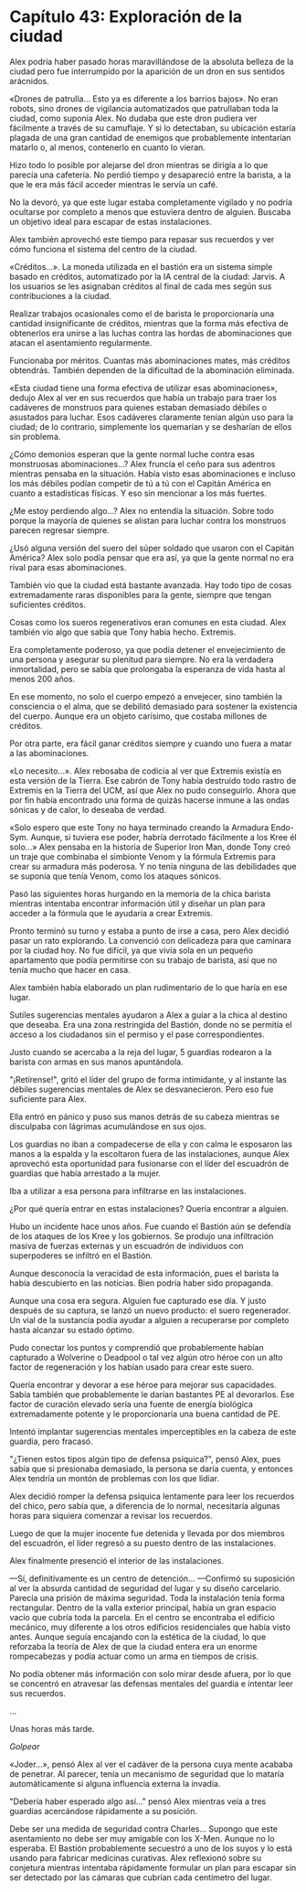 
# Capítulo 43: Exploración de la ciudad


Alex podría haber pasado horas maravillándose de la absoluta belleza de la ciudad pero fue interrumpido por la aparición de un dron en sus sentidos arácnidos.

«Drones de patrulla… Esto ya es diferente a los barrios bajos». No eran robots, sino drones de vigilancia automatizados que patrullaban toda la ciudad, como suponía Alex. No dudaba que este dron pudiera ver fácilmente a través de su camuflaje. Y si lo detectaban, su ubicación estaría plagada de una gran cantidad de enemigos que probablemente intentarían matarlo o, al menos, contenerlo en cuanto lo vieran.

Hizo todo lo posible por alejarse del dron mientras se dirigía a lo que parecía una cafetería. No perdió tiempo y desapareció entre la barista, a la que le era más fácil acceder mientras le servía un café.

No la devoró, ya que este lugar estaba completamente vigilado y no podría ocultarse por completo a menos que estuviera dentro de alguien. Buscaba un objetivo ideal para escapar de estas instalaciones.

Alex también aprovechó este tiempo para repasar sus recuerdos y ver cómo funciona el sistema del centro de la ciudad.

«Créditos…». La moneda utilizada en el bastión era un sistema simple basado en créditos, automatizado por la IA central de la ciudad: Jarvis. A los usuarios se les asignaban créditos al final de cada mes según sus contribuciones a la ciudad.

Realizar trabajos ocasionales como el de barista le proporcionaría una cantidad insignificante de créditos, mientras que la forma más efectiva de obtenerlos era unirse a las luchas contra las hordas de abominaciones que atacan el asentamiento regularmente.

Funcionaba por méritos. Cuantas más abominaciones mates, más créditos obtendrás. También dependen de la dificultad de la abominación eliminada.

«Esta ciudad tiene una forma efectiva de utilizar esas abominaciones», dedujo Alex al ver en sus recuerdos que había un trabajo para traer los cadáveres de monstruos para quienes estaban demasiado débiles o asustados para luchar. Esos cadáveres claramente tenían algún uso para la ciudad; de lo contrario, simplemente los quemarían y se desharían de ellos sin problema.

¿Cómo demonios esperan que la gente normal luche contra esas monstruosas abominaciones...? Alex fruncía el ceño para sus adentros mientras pensaba en la situación. Había visto esas abominaciones e incluso los más débiles podían competir de tú a tú con el Capitán América en cuanto a estadísticas físicas. Y eso sin mencionar a los más fuertes.

¿Me estoy perdiendo algo...? Alex no entendía la situación. Sobre todo porque la mayoría de quienes se alistan para luchar contra los monstruos parecen regresar siempre.

¿Usó alguna versión del suero del súper soldado que usaron con el Capitán América? Alex solo podía pensar que era así, ya que la gente normal no era rival para esas abominaciones.

También vio que la ciudad está bastante avanzada. Hay todo tipo de cosas extremadamente raras disponibles para la gente, siempre que tengan suficientes créditos.

Cosas como los sueros regenerativos eran comunes en esta ciudad. Alex también vio algo que sabía que Tony había hecho. Extremis.

Era completamente poderoso, ya que podía detener el envejecimiento de una persona y asegurar su plenitud para siempre. No era la verdadera inmortalidad, pero se sabía que prolongaba la esperanza de vida hasta al menos 200 años.

En ese momento, no solo el cuerpo empezó a envejecer, sino también la consciencia o el alma, que se debilitó demasiado para sostener la existencia del cuerpo. Aunque era un objeto carísimo, que costaba millones de créditos.

Por otra parte, era fácil ganar créditos siempre y cuando uno fuera a matar a las abominaciones.

«Lo necesito...». Alex rebosaba de codicia al ver que Extremis existía en esta versión de la Tierra. Ese cabrón de Tony había destruido todo rastro de Extremis en la Tierra del UCM, así que Alex no pudo conseguirlo. Ahora que por fin había encontrado una forma de quizás hacerse inmune a las ondas sónicas y de calor, lo deseaba de verdad.

«Solo espero que este Tony no haya terminado creando la Armadura Endo-Sym. Aunque, si tuviera ese poder, habría derrotado fácilmente a los Kree él solo...» Alex pensaba en la historia de Superior Iron Man, donde Tony creó un traje que combinaba el simbionte Venom y la fórmula Extremis para crear su armadura más poderosa. Y no tenía ninguna de las debilidades que se suponía que tenía Venom, como los ataques sónicos.

Pasó las siguientes horas hurgando en la memoria de la chica barista mientras intentaba encontrar información útil y diseñar un plan para acceder a la fórmula que le ayudaría a crear Extremis.

Pronto terminó su turno y estaba a punto de irse a casa, pero Alex decidió pasar un rato explorando. La convenció con delicadeza para que caminara por la ciudad hoy. No fue difícil, ya que vivía sola en un pequeño apartamento que podía permitirse con su trabajo de barista, así que no tenía mucho que hacer en casa.

Alex también había elaborado un plan rudimentario de lo que haría en ese lugar.

Sutiles sugerencias mentales ayudaron a Alex a guiar a la chica al destino que deseaba. Era una zona restringida del Bastión, donde no se permitía el acceso a los ciudadanos sin el permiso y el pase correspondientes.

Justo cuando se acercaba a la reja del lugar, 5 guardias rodearon a la barista con armas en sus manos apuntándola.

"¡Retírense!", gritó el líder del grupo de forma intimidante, y al instante las débiles sugerencias mentales de Alex se desvanecieron. Pero eso fue suficiente para Alex.

Ella entró en pánico y puso sus manos detrás de su cabeza mientras se disculpaba con lágrimas acumulándose en sus ojos.

Los guardias no iban a compadecerse de ella y con calma le esposaron las manos a la espalda y la escoltaron fuera de las instalaciones, aunque Alex aprovechó esta oportunidad para fusionarse con el líder del escuadrón de guardias que había arrestado a la mujer.

Iba a utilizar a esa persona para infiltrarse en las instalaciones.

¿Por qué quería entrar en estas instalaciones? Quería encontrar a alguien. 

Hubo un incidente hace unos años. Fue cuando el Bastión aún se defendía de los ataques de los Kree y los gobiernos. Se produjo una infiltración masiva de fuerzas externas y un escuadrón de individuos con superpoderes se infiltró en el Bastión.

Aunque desconocía la veracidad de esta información, pues el barista la había descubierto en las noticias. Bien podría haber sido propaganda.

Aunque una cosa era segura. Alguien fue capturado ese día. Y justo después de su captura, se lanzó un nuevo producto: el suero regenerador. Un vial de la sustancia podía ayudar a alguien a recuperarse por completo hasta alcanzar su estado óptimo.

Pudo conectar los puntos y comprendió que probablemente habían capturado a Wolverine o Deadpool o tal vez algún otro héroe con un alto factor de regeneración y los habían usado para crear este suero.

Quería encontrar y devorar a ese héroe para mejorar sus capacidades. Sabía también que probablemente le darían bastantes PE al devorarlos. Ese factor de curación elevado sería una fuente de energía biológica extremadamente potente y le proporcionaría una buena cantidad de PE.

Intentó implantar sugerencias mentales imperceptibles en la cabeza de este guardia, pero fracasó.

"¿Tienen estos tipos algún tipo de defensa psíquica?", pensó Alex, pues sabía que si presionaba demasiado, la persona se daría cuenta, y entonces Alex tendría un montón de problemas con los que lidiar.

Alex decidió romper la defensa psíquica lentamente para leer los recuerdos del chico, pero sabía que, a diferencia de lo normal, necesitaría algunas horas para siquiera comenzar a revisar los recuerdos.

Luego de que la mujer inocente fue detenida y llevada por dos miembros del escuadrón, el líder regresó a su puesto dentro de las instalaciones.

Alex finalmente presenció el interior de las instalaciones.

—Sí, definitivamente es un centro de detención... —Confirmó su suposición al ver la absurda cantidad de seguridad del lugar y su diseño carcelario. Parecía una prisión de máxima seguridad. Toda la instalación tenía forma rectangular. Dentro de la valla exterior principal, había un gran espacio vacío que cubría toda la parcela. En el centro se encontraba el edificio mecánico, muy diferente a los otros edificios residenciales que había visto antes. Aunque seguía encajando con la estética de la ciudad, lo que reforzaba la teoría de Alex de que la ciudad entera era un enorme rompecabezas y podía actuar como un arma en tiempos de crisis.

No podía obtener más información con solo mirar desde afuera, por lo que se concentró en atravesar las defensas mentales del guardia e intentar leer sus recuerdos.

…

Unas horas más tarde.

*Golpear*

«Joder…», pensó Alex al ver el cadáver de la persona cuya mente acababa de penetrar. Al parecer, tenía un mecanismo de seguridad que lo mataría automáticamente si alguna influencia externa la invadía.

"Debería haber esperado algo así..." pensó Alex mientras veía a tres guardias acercándose rápidamente a su posición.

Debe ser una medida de seguridad contra Charles... Supongo que este asentamiento no debe ser muy amigable con los X-Men. Aunque no lo esperaba. El Bastión probablemente secuestró a uno de los suyos y lo está usando para fabricar medicinas curativas. Alex reflexionó sobre su conjetura mientras intentaba rápidamente formular un plan para escapar sin ser detectado por las cámaras que cubrían cada centímetro del lugar.
